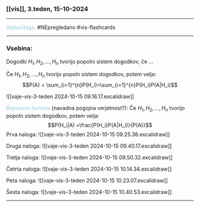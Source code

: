### [[vis]], 3.teden, 15-10-2024
---

<font color="#92cddc">Status/tags:</font> #NEpregledano #vis-flashcards 

---

### Vsebina:

Dogodki $H_1, H_2, ..., H_n$ tvorijo popolni sistem dogodkov, če ...

Če $H_1, H_2,..., H_n$ tvorijo popoln sistem dogodkov, potem velja:$$P(A) = \sum_{i=1}^{n}P(H_i)=\sum_{i=1}^{n}P(H_i)P(A|H_i)$$


![[vaje-vis-3-teden 2024-10-15 09.16.17.excalidraw]]


<font color="#92cddc">Bayesova formula</font> (navadna pogojna verjetnost?): Če $H_1, H_2,..., H_n$ tvorijo popoln sistem dogodkov, potem velja:$$P(H_i|A) =\frac{P(H_i)P(A|H_i)}{P(A)}$$
Prva naloga:
![[vaje-vis-3-teden 2024-10-15 09.25.38.excalidraw]]

Druga naloga:
![[vaje-vis-3-teden 2024-10-15 09.40.17.excalidraw]]

Tretja naloga:
![[vaje-vis-3-teden 2024-10-15 09.50.32.excalidraw]]


Četrta naloga:
![[vaje-vis-3-teden 2024-10-15 10.14.34.excalidraw]]

Peta naloga:
![[vaje-vis-3-teden 2024-10-15 10.23.07.excalidraw]]

Šesta naloga:
![[vaje-vis-3-teden 2024-10-15 10.40.53.excalidraw]]


---
